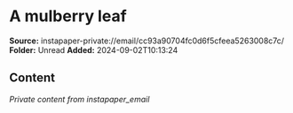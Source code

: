 # A mulberry leaf

**Source:** instapaper-private://email/cc93a90704fc0d6f5cfeea5263008c7c/
**Folder:** Unread
**Added:** 2024-09-02T10:13:24




## Content
*Private content from instapaper_email*
